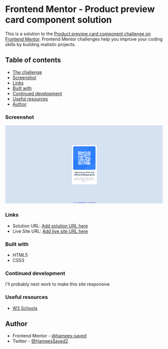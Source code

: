 # Frontend Mentor - Product preview card component solution

This is a solution to the [Product preview card component challenge on Frontend Mentor](https://www.frontendmentor.io/challenges/product-preview-card-component-GO7UmttRfa). Frontend Mentor challenges help you improve your coding skills by building realistic projects. 

## Table of contents

  - [The challenge](#the-challenge)
  - [Screenshot](#screenshot)
  - [Links](#links)
  - [Built with](#built-with)
  - [Continued development](#continued-development)
  - [Useful resources](#useful-resources)
  - [Author](#author)


### Screenshot

![](design/screenshot-qrcode.png)


### Links

- Solution URL: [Add solution URL here](https://github.com/hamees-sayed/qr-code)
- Live Site URL: [Add live site URL here](https://qr-code-component-hamees.netlify.app/)

### Built with

- HTML5
- CSS3

### Continued development

I'll probably next work to make this site responsive

### Useful resources

- [W3 Schools](https://www.w3schools.com) 

## Author

- Frontend Mentor - [@hamees-sayed](https://www.frontendmentor.io/profile/hamees-sayed)
- Twitter - [@HameesSayed2](https://www.twitter.com/HameesSayed2)
